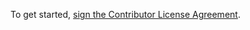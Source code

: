 To get started, <a href="https://www.clahub.com/agreements/Devoted/Devotion">sign the Contributor License Agreement</a>.
